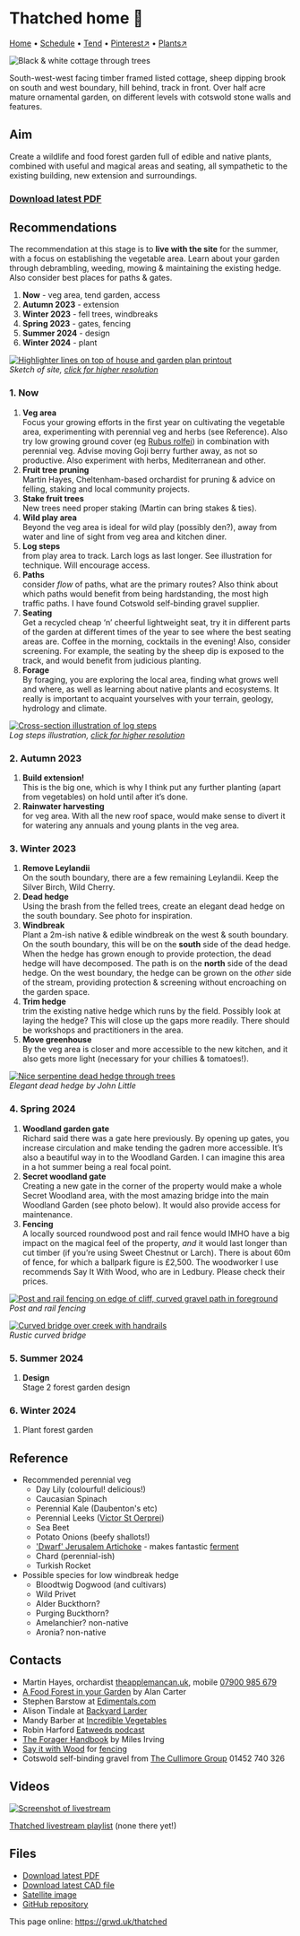 # Thatched home 🏡

[Home](https://grwd.uk/thatched/) • [Schedule](https://grwd.uk/thatched/schedule) • [Tend](https://grwd.uk/thatched/tend) • [Pinterest↗](https://pinterest.co.uk/NatureWorksGarden/thatched) • [Plants↗](https://bit.ly/thatched-plants)

![Black & white cottage through trees](https://res.cloudinary.com/growdigital/image/upload/w_320/v1676366654/thatched/house-230213.jpg)

South-west-west facing timber framed listed cottage, sheep dipping brook on south and west boundary, hill behind, track in front. Over half acre mature ornamental garden, on different levels with cotswold stone walls and features. 

## Aim

Create a wildlife and food forest garden full of edible and native plants, combined with useful and magical areas and seating, all sympathetic to the existing building, new extension and surroundings.

### [Download latest PDF](https://github.com/growdigital/thatched/raw/main/thatched.pdf)

## Recommendations

The recommendation at this stage is to **live with the site** for the summer, with a focus on establishing the vegetable area. Learn about your garden through debrambling, weeding, mowing & maintaining the existing hedge. Also consider best places for paths & gates.

1. **Now** - veg area, tend garden, access
2. **Autumn 2023** - extension
3. **Winter 2023** - fell trees, windbreaks
4. **Spring 2023** - gates, fencing 
5. **Summer 2024** - design
6. **Winter 2024** - plant

[![Highlighter lines on top of house and garden plan printout](https://res.cloudinary.com/growdigital/image/upload/w_420/v1676571538/thatched/highlighter.jpg)](https://res.cloudinary.com/growdigital/image/upload/v1676571538/thatched/highlighter.jpg)  
_Sketch of site, [click for higher resolution]()_

### 1. Now

1. **Veg area**<br>Focus your growing efforts in the first year on cultivating the vegetable area, experimenting with perennial veg and herbs (see Reference). Also try low growing ground cover (eg [Rubus rolfei](https://pfaf.org/user/plant.aspx?latinname=Rubus+rolfei)) in combination with perennial veg. Advise moving Goji berry further away, as not so productive. Also experiment with herbs, Mediterranean and other.
2. **Fruit tree pruning**<br>Martin Hayes, Cheltenham-based orchardist for pruning & advice on felling, staking and local community projects.
3. **Stake fruit trees**<br>New trees need proper staking (Martin can bring stakes & ties).
4. **Wild play area**<br>Beyond the veg area is ideal for wild play (possibly den?), away from water and line of sight from veg area and kitchen diner.
5. **Log steps**<br>from play area to track. Larch logs as last longer. See illustration for technique. Will encourage access.
6. **Paths**<br>consider _flow_ of paths, what are the primary routes? Also think about which paths would benefit from being hardstanding, the most high traffic paths. I have found Cotswold self-binding gravel supplier.
7. **Seating**<br>Get a recycled cheap ‘n’ cheerful lightweight seat, try it in different parts of the garden at different times of the year to see where the best seating areas are. Coffee in the morning, cocktails in the evening! Also, consider screening. For example, the seating by the sheep dip is exposed to the track, and would benefit from judicious planting.
7. **Forage**<br>By foraging, you are exploring the local area, finding what grows well and where, as well as learning about native plants and ecosystems. It really is important to acquaint yourselves with your terrain, geology, hydrology and climate.

[![Cross-section illustration of log steps](https://res.cloudinary.com/growdigital/image/upload/w_420/v1653037103/clifftop/log-steps.jpg)](https://res.cloudinary.com/growdigital/image/upload/v1653037103/clifftop/log-steps.jpg)  
_Log steps illustration, [click for higher resolution](https://res.cloudinary.com/growdigital/image/upload/v1653037103/clifftop/log-steps.jpg)_

### 2. Autumn 2023

1. **Build extension!**<br>This is the big one, which is why I think put any further planting (apart from vegetables) on hold until after it’s done.
2. **Rainwater harvesting**<br>for veg area. With all the new roof space, would make sense to divert it for watering any annuals and young plants in the veg area.

### 3. Winter 2023

1. **Remove Leylandii**<br>On the south boundary, there are a few remaining Leylandii. Keep the Silver Birch, Wild Cherry. 
2. **Dead hedge**<br>Using the brash from the felled trees, create an elegant dead hedge on the south boundary. See photo for inspiration. 
2. **Windbreak**<br>Plant a 2m-ish native & edible windbreak on the west & south boundary. On the south boundary, this will be on the **south** side of the dead hedge. When the hedge has grown enough to provide protection, the dead hedge will have decomposed. The path is on the **north** side of the dead hedge. On the west boundary, the hedge can be grown on the _other_ side of the stream, providing protection & screening without encroaching on the garden space. 
3. **Trim hedge**<br>trim the existing native hedge which runs by the field. Possibly look at laying the hedge? This will close up the gaps more readily. There should be workshops and practitioners in the area.
4. **Move greenhouse**<br>By the veg area is closer and more accessible to the new kitchen, and it also gets more light (necessary for your chillies & tomatoes!).

[![Nice serpentine dead hedge through trees](https://res.cloudinary.com/growdigital/image/upload/w_320/v1588061045/john-little-dead-hedge.jpg)](https://res.cloudinary.com/growdigital/image/upload/v1588061045/john-little-dead-hedge.jpg)  
_Elegant dead hedge by John Little_ 

### 4. Spring 2024

1. **Woodland garden gate**<br>Richard said there was a gate here previously. By opening up gates, you increase circulation and make tending the gadren more accessible. It’s also a beautiful way in to the Woodland Garden. I can imagine this area in a hot summer being a real focal point.
2. **Secret woodland gate**<br> Creating a new gate in the corner of the property would make a whole Secret Woodland area, with the most amazing  bridge into the main Woodland Garden (see photo below). It would also provide access for maintenance.
3. **Fencing**<br>A locally sourced roundwood post and rail fence would IMHO have a big impact on the magical feel of the property, _and_ it would last longer than cut timber (if you’re using Sweet Chestnut or Larch). There is about 60m of fence, for which a ballpark figure is £2,500. The woodworker I use recommends Say It With Wood, who are in Ledbury. Please check their prices.

[![Post and rail fencing on edge of cliff, curved gravel path in foreground](https://res.cloudinary.com/growdigital/image/upload/w_320/v1676582092/clifftop/post-rail-fencing-crop-220419.jpg)](https://res.cloudinary.com/growdigital/image/upload/v1676582092/clifftop/post-rail-fencing-crop-220419.jpg)  
_Post and rail fencing_

[![Curved bridge over creek with handrails](https://res.cloudinary.com/growdigital/image/upload/w_320/v1676636205/thatched/rustic-curved-bridge.jpg)](https://res.cloudinary.com/growdigital/image/upload/v1676636205/thatched/rustic-curved-bridge.jpg)  
_Rustic curved bridge_

### 5. Summer 2024

1. **Design**<br>Stage 2 forest garden design

### 6. Winter 2024

1. Plant forest garden

## Reference

* Recommended perennial veg 
    * Day Lily (colourful! delicious!)
    * Caucasian Spinach
    * Perennial Kale (Daubenton's etc)
    * Perennial Leeks ([Victor St Oerprei](https://backyardlarder.co.uk/shop/perennial-leek-st-victor-x-oerprei/))
    * Sea Beet
    * Potato Onions (beefy shallots!)
    * ['Dwarf' Jerusalem Artichoke](https://backyardlarder.co.uk/shop/jerusalem-artichoke-dwarf-plant/) - makes fantastic [ferment](https://simp.ly/p/n7mJCY) 
    * Chard (perennial-ish)
    * Turkish Rocket
* Possible species for low windbreak hedge
    * Bloodtwig Dogwood (and cultivars)
    * Wild Privet
    * Alder Buckthorn?
    * Purging Buckthorn?
    * Amelanchier? non-native
    * Aronia? non-native

## Contacts

* Martin Hayes, orchardist [theapplemancan.uk](), mobile [07900 985 679](tel:+447900985679)
* [A Food Forest in your Garden](https://www.foodforest.garden/product/book/) by Alan Carter
* Stephen Barstow at [Edimentals.com](http://www.edimentals.com/blog/)
* Alison Tindale at [Backyard Larder](https://backyardlarder.co.uk/)
* Mandy Barber at [Incredible Vegetables](https://www.incrediblevegetables.co.uk/)
* Robin Harford [Eatweeds podcast](https://www.eatweeds.co.uk/podcast)
* [The Forager Handbook](https://www.milesirving.com/author) by Miles Irving
* [Say it with Wood](https://www.facebook.com/sayitwithwoodchestnut/) for [fencing](https://www.sayitwithwood.co.uk/cleft-chestnut-products/cleft-mortised-post-rail/)
* Cotswold self-binding gravel from [The Cullimore Group](https://www.cullimoregroup.co.uk/) 01452 740 326


## Videos

[![Screenshot of livestream](https://res.cloudinary.com/growdigital/image/upload/w_320/v1676640758/thatched/thatched-playlist.jpg)](https://bit.ly/thatched-playlist)

[Thatched livestream playlist](https://bit.ly/thatched-playlist) (none there yet!)

## Files

* [Download latest PDF](https://github.com/growdigital/thatched/raw/main/thatched.pdf)
* [Download latest CAD file](https://downgit.github.io/#/home?url=https://github.com/growdigital/thatched/blob/main/thatched.dxf)
* [Satellite image](https://github.com/growdigital/thatched/raw/main/satellite.jpg)
* [GitHub repository](https://github.com/growdigital/thatched)

This page online: <https://grwd.uk/thatched>
